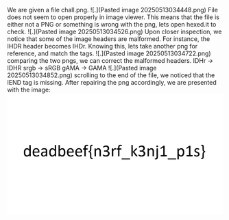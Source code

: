 We are given a file chall.png.
![.](Pasted image 20250513034448.png)
File does not seem to open properly in image viewer. This means that the file is either not a PNG or something is wrong with the png, lets open hexed.it to check.
![.](Pasted image 20250513034526.png)
Upon closer inspection, we notice that some of the image headers are malformed. 
For instance, the IHDR header becomes IHDr. 
Knowing this, lets take another png for reference, and match the tags.
![.](Pasted image 20250513034722.png)
comparing the two pngs, we can correct the malformed headers.
IDHr -> IDHR
srgb -> sRGB
gAMA -> GAMA
![.](Pasted image 20250513034852.png)
scrolling to the end of the file, we noticed that the IEND tag is missing.
After repairing the png accordingly, we are presented with the image:
![.](repaired.png)
